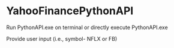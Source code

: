 # YahooFinancePythonAPI

Run PythonAPI.exe on terminal or directly execute PythonAPI.exe

Provide user input (i.e., symbol- NFLX or FB)
